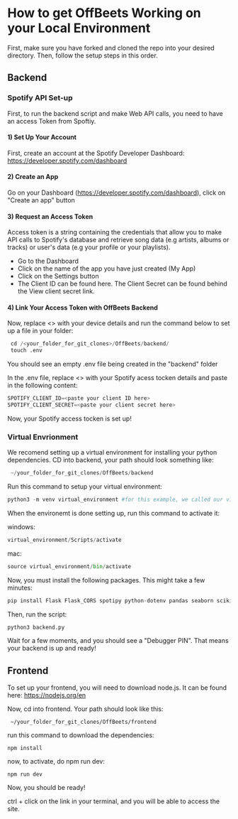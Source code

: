 # How to get OffBeets Working on your Local Environment

First, make sure you have forked and cloned the repo into your desired directory. Then, follow the setup steps in this order.

## Backend

### Spotify API Set-up

First, to run the backend script and make Web API calls, you need to have an access Token from Spoftiy. 

#### 1) Set Up Your Account

First, create an account at the Spotify Developer Dashboard: https://developer.spotify.com/dashboard

#### 2) Create an App
Go on your Dashboard (https://developer.spotify.com/dashboard), click on "Create an app" button

#### 3) Request an Access Token
Access token is a string containing the credentials that allow you to make API calls to Spotify's database and retrieve song data (e.g artists, albums or tracks) or user's data (e.g your profile or your playlists).

- Go to the Dashboard
- Click on the name of the app you have just created (My App)
- Click on the Settings button
- The Client ID can be found here. The Client Secret can be found behind the View client secret link.

#### 4)  Link Your Access Token with OffBeets Backend
Now, replace <> with your device details and run the command below to set up a file in your folder:

```python
 cd /<your_folder_for_git_clones>/OffBeets/backend/
 touch .env
```
You should see an empty .env file being created in the "backend" folder

In the .env file, replace <> with your Spotify acess tocken details and paste in the following content:

```python
SPOTIFY_CLIENT_ID=<paste your client ID here>
SPOTIFY_CLIENT_SECRET=<paste your client secret here>
```

Now, your Spotify access tocken is set up!


### Virtual Envrionment

We recomend setting up a virtual environment for installing your python dependencies.
CD into backend, your path should look something like:
```python
 ~/your_folder_for_git_clones/OffBeets/backend
```

Run this command to setup your virtual environment:
```python
python3 -m venv virtual_environment #for this example, we called our virtual environment "virtual_environment"
```
When the environemt is done setting up, run this command to activate it:

windows: 
```python
virtual_environment/Scripts/activate
```

mac:

```python
source virtual_environment/bin/activate
```

Now, you must install the following packages. This might take a few minutes:

```python
pip install Flask Flask_CORS spotipy python-dotenv pandas seaborn scikit-learn tqdm flask_caching              
```
Then, run the script:
```python
python3 backend.py
```
Wait for a few moments, and you should see a "Debugger PIN". That means your backend is up and ready! 


## Frontend
To set up your frontend, you will need to download node.js. It can be found here: https://nodejs.org/en

Now, cd into frontend. Your path should look like this:
```
 ~/your_folder_for_git_clones/OffBeets/frontend
```

run this command to download the dependencies:
```
npm install
```

now, to activate, do npm run dev:
```
npm run dev
``` 

Now, you should be ready!

ctrl + click on the link in your terminal, and you will be able to access the site.

